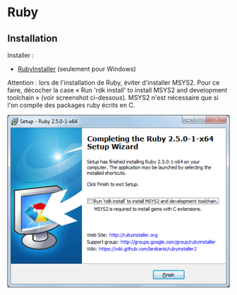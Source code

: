 # Ruby

## Installation

Installer :

- [RubyInstaller](https://rubyinstaller.org/downloads/) (seulement pour Windows)

Attention : lors de l'installation de Ruby, éviter d'installer MSYS2. Pour ce faire, décocher la case « Run 'rdk install' to install MSYS2 and development toolchain » (voir screenshot ci-dessous). MSYS2 n'est nécessaire que si l'on compile des packages ruby écrits en C.

![RubyInstaller - Ne pas installer MSYS2](img/ruby-installer-do-not-install-msys2.png)
